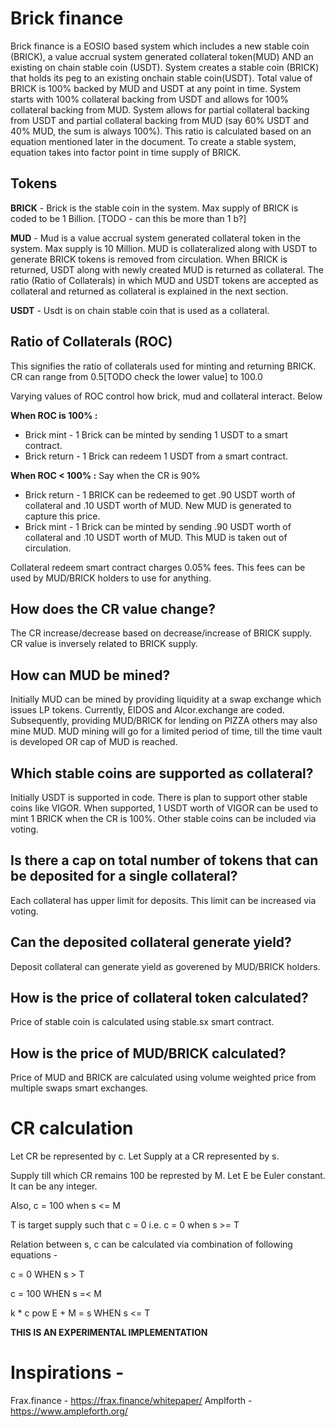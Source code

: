 # Brick finance

Brick finance is a EOSIO based system which includes a new stable coin (BRICK), a value accrual system generated collateral token(MUD) AND an existing on chain stable coin (USDT). System creates a stable coin (BRICK) that holds its peg to an existing onchain stable coin(USDT). Total value of BRICK is 100% backed by MUD and USDT at any point in time. System starts with 100% collateral backing from USDT and allows for 100% collateral backing from MUD. System allows for partial collateral backing from USDT and partial collateral backing from MUD (say 60% USDT and 40% MUD, the sum is always 100%). This ratio is calculated based on an equation mentioned later in the document. To create a stable system, equation takes into factor point in time supply of BRICK. 


## Tokens 

**BRICK** - Brick is the stable coin in the system. Max supply of BRICK is coded to be 1 Billion. [TODO - can this be more than 1 b?] 

**MUD** - Mud is a value accrual system generated collateral token in the system. Max supply is 10 Million. MUD is collateralized along with USDT to generate BRICK tokens is removed from circulation. When BRICK is returned, USDT along with newly created MUD is returned as collateral. The ratio (Ratio of Collaterals) in which MUD and USDT tokens are accepted as collateral and returned as collateral is explained in the next section. 

**USDT** - Usdt is on chain stable coin that is used as a collateral.
## Ratio of Collaterals (ROC)

This signifies the ratio of collaterals used for minting and returning BRICK. CR can range from 0.5[TODO check the lower value] to 100.0  

Varying values of ROC control how brick, mud and collateral interact. Below

**When ROC is 100% :**
- Brick mint - 1 Brick can be minted by sending 1 USDT to a smart contract.
- Brick return  - 1 Brick can redeem 1 USDT from a smart contract.

**When ROC < 100% :**
Say when the CR is 90%
- Brick return - 1 BRICK can be redeemed to get .90 USDT worth of collateral and .10 USDT worth of MUD. New MUD is generated to capture this price.
- Brick mint - 1 Brick can be minted by sending .90 USDT worth of collateral and .10 USDT worth of MUD. This MUD is taken out of circulation.

Collateral redeem smart contract charges 0.05% fees. This fees can be used by MUD/BRICK holders to use for anything.

## How does the CR value change?

The CR increase/decrease based on decrease/increase of BRICK supply. CR value is inversely related to BRICK supply.

## How can MUD be mined?

Initially MUD can be mined by providing liquidity at a swap exchange which issues LP tokens. Currently, EIDOS and Alcor.exchange are coded.
Subsequently, providing MUD/BRICK for lending on PIZZA others may also mine MUD. MUD mining will go for a limited period of time, till the time vault is developed OR cap of MUD is reached.

## Which stable coins are supported as collateral?

Initially USDT is supported in code. There is plan to support other stable coins like VIGOR. When supported, 1 USDT worth of VIGOR can be used to mint 1 BRICK when the CR is 100%. 
Other stable coins can be included via voting.

## Is there a cap on total number of tokens that can be deposited for a single collateral?

Each collateral has upper limit for deposits. This limit can be increased via voting.

## Can the deposited collateral generate yield?

Deposit collateral can generate yield as goverened by MUD/BRICK holders.

## How is the price of collateral token calculated?

Price of stable coin is calculated using stable.sx smart contract.

## How is the price of MUD/BRICK calculated?

Price of MUD and BRICK are calculated using volume weighted price from multiple swaps smart exchanges. 

# CR calculation

Let CR be represented by c.
Let Supply at a CR represented by s.

Supply till which CR remains 100 be represted by M.
Let E be Euler constant. It can be any integer. 

Also, c = 100 when s <= M

T is target supply such that c = 0
i.e. c = 0 when s >= T

Relation between s, c can be calculated via combination of following equations -

c = 0                   WHEN s > T

c = 100                 WHEN s =< M

k * c pow E + M = s     WHEN s <= T 


**THIS IS AN EXPERIMENTAL IMPLEMENTATION**

# Inspirations -
Frax.finance - https://frax.finance/whitepaper/
Amplforth - https://www.ampleforth.org/
